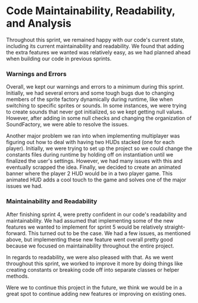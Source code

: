 # Code Maintainability, Readability, and Analysis
Throughout this sprint, we remained happy with our code's current state, including its current maintainability and readability. We found that adding the extra features we wanted was relatively easy, as we had planned ahead when building our code in previous sprints.

### Warnings and Errors
Overall, we kept our warnings and errors to a minimum during this sprint. Initially, we had several errors and some tough bugs due to changing members of the sprite factory dynamically during runtime, like when switching to specific sprites or sounds. In some instances, we were trying to create sounds that never got initialized, so we kept getting null values. However, after adding in some null checks and changing the organization of SoundFactory, we were able to resolve the issues.

Another major problem we ran into when implementing multiplayer was figuring out how to deal with having two HUDs stacked (one for each player). Initially, we were trying to set up the project so we could change the constants files during runtime by holding off on instantiation until we finalized the user's settings. However, we had many issues with this and eventually scrapped the idea. Finally, we decided to create an animated banner where the player 2 HUD would be in a two player game. This animated HUD adds a cool touch to the game and solves one of the major issues we had.

### Maintainability and Readability
After finishing sprint 4, were pretty confident in our code's readability and maintainability. We had assumed that implementing some of the new features we wanted to implement for sprint 5 would be relatively straight-forward. This turned out to be the case. We had a few issues, as mentioned above, but implementing these new feature went overall pretty good because we focused on maintainability throughout the entire project.

In regards to readability, we were also pleased with that. As we went throughout this sprint, we worked to improve it more by doing things like creating constants or breaking code off into separate classes or helper methods. 

Were we to continue this project in the future, we think we would be in a great spot to continue adding new features or improving on existing ones.
